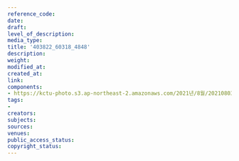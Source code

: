 ```yaml
---
reference_code: 
date: 
draft: 
level_of_description: 
media_type: 
title: '403822_60318_4848'
description: 
weight: 
modified_at: 
created_at: 
link: 
components:
- https://kctu-photo.s3.ap-northeast-2.amazonaws.com/2021년/8월/20210803_이재용+석방+반대+기자회견/403822_60318_4848.jpg
tags:
- 
creators: 
subjects: 
sources: 
venues: 
public_access_status: 
copyright_status: 
---
```

